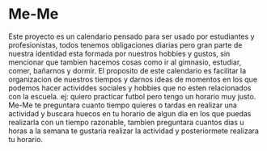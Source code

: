 # Me-Me
Este proyecto es un calendario pensado para ser usado por estudiantes y profesionistas, todos tenemos obligaciones diarias pero gran parte de nuestra identidad esta formada por nuestros hobbies y gustos, sin mencionar que tambien hacemos cosas como ir al gimnasio, estudiar, comer, bañarnos y dormir.
El proposito de este calendario es facilitar la organizacion de nuestros tiempos y darnos ideas de momentos en los que podemos hacer actividdes sociales y hobbies que no esten relacionados con la escuela.
ej:
quiero practicar futbol pero tengo un horario muy justo.
Me-Me te preguntara cuanto tiempo quieres o tardas en realizar una actividad y buscara huecos en tu horario de algun dia en los que puedas realizarla con un tiempo razonable, tambien preguntara cuantos dias u horas a la semana te gustaria realizar la actividad y posteriormete realizara tu horario.
